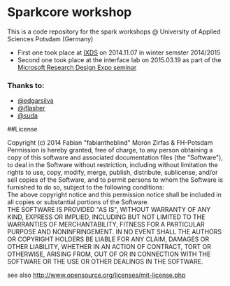 Sparkcore workshop  
==================

This is a code repository for the spark workshops @ University of Applied Sciences Potsdam (Germany)
- First one took place at [IXDS](http://www.ixds.com/) on 2014.11.07 in winter semster 2014/2015 
- Second one took place at the interface lab on 2015.03.19 as part of the [Microsoft Research Design Expo seminar](https://incom.org/workspace/5808)  
<!-- 
###Contents   

*web examples*  

####spark-ajax  

Use ajax to make a call to the spark API.   

####spark-client-side  

This is an example that uses the client side library (also using a bit of ajax). To get this working create a file called "private" with your credentials next to the "main.js". Like this:  

    {
      "username":"you@example.me",
      "password":"superdupersecret"
    }

Then execute the "http-server" and go to [http://0.0.0.0:8080/](http://0.0.0.0:8080/)  

####spark-helper by [@jflasher](https://github.com/jflasher) 

See [this repo](https://github.com/jflasher/spark-helper) for further infos. An elaborated example also using ajax.  

####web-interface by [@suda](https://github.com/suda)  

See this repo for further infos. An more simple but still great example to use the Spark API.  

see it here [suda.github.io/spark-web-interface/](http://suda.github.io/spark-web-interface/) or here [fh-potsdam.github.io/spark-web-interface/](http://fh-potsdam.github.io/spark-web-interface/).  

*firmware examples*

####src/sparkworkshop_publish  

A simple application that has a function a variable and a publish event.  

####src/sparkworkshop_subscribe  

A simple application that has a variable and a subscribe event.  

### prerequisites  

- Get a spark [account](https://www.spark.io/signup)  

####Automated install:  

This will install all dependencies, clone the repo, init all submodules and install all npm modules and bower components. You always should read scripts like this before using them see the source here: https://raw.githubusercontent.com/FH-Potsdam/2014-2015-WiSe-spark-core-workshop/master/install.sh  

Run in terminal:  

    cd ~/Desktop
    curl -L https://raw.githubusercontent.com/FH-Potsdam/2014-2015-WiSe-spark-core-workshop/master/install.sh | sh

####Manual install  

On Mac OSX the easiest whay is using [homebrew](http://brew.sh/).  

    ruby -e "$(curl -fsSL https://raw.githubusercontent.com/Homebrew/install/master/install)"  

Then run:  

    brew doctor

Then:

    brew install node  

- On Windows [download](http://nodejs.org/download/) the binary.  

- Now install the spark-cli (command line interface)  

Run the following commands in your terminal:  

    npm install -g spark-cli  

For some of the examples ([spark-client-side](https://github.com/FH-Potsdam/2014-2015-WiSe-spark-core-workshop/tree/master/spark-client-side) & [spark-ajax](https://github.com/FH-Potsdam/2014-2015-WiSe-spark-core-workshop/tree/master/spark-ajax)) you also will need to have [bower](http://bower.io/) and [Grunt.js](http://gruntjs.com/) installed and you need to use the http-server.  

    npm install -g bower
    npm install -g grunt-cli
    npm install -g http-server

Now login into the spark cloud.

    spark cloud login  

###claim Core & first Blink  

1. We have 8 cores in the lab. So we asume that on the sparkcore is something  (maybe some code leftovers from another students or he is out of the box) but we don't know what the state is. If you run into the message that the core is claimed by someone else please give me a heads up. The person who had the core before needs to unclaim it.  
2. Unbox the core and plug it into your computer with a micro usb cabel. One o the cores needs to have its antenna connected. (it is the white one.)  
3. Put your core into listenning mode by pressing the mode button for 3 seconds. If this does not work try the [factory reset](http://docs.spark.io/connect/#appendix-factory-reset)
4. Setup your core with wifi credentials and so on. Run `spark setup` in the terminal and follow the instructions. Have your wifi credentials with you. If you run into problems try using the [USB connection version](http://docs.spark.io/connect/#connecting-your-core-connect-over-usb)  
5. If the core is out of the box there is still ["tinker"](http://docs.spark.io/tinker/) installed. This allows you to talk to pins from your phone or from the commandline. Enter into your Terminal `spark function call YOUR_CORES_NAME digitalWrite "D7/HIGH"` to turn on the build in LED. 
6. Go to [www.spark.io/build](https://www.spark.io/build) you should be able to see your core under "Cores" on the left hand side at the bottom.  
7. Congrats start programming your core.

### Deeper usage  

This repo has two firmware examples:  

1. sparkworkshop_publish  
2. sparkworkshop_subscribe  

You could set up two sparkcores with each one having one of the examples.  

There are:  

- 2 Variables (one from each core)  
- 1 Function (from the publish core)  
- 1 Event (also from the publish core)  

Get Your API token and your core ID from [www.spark.io/build](https://www.spark.io/build) and go to [interface.fh-potsdam.de/spark-core/helper](http://interface.fh-potsdam.de/spark-core/helper/). You will get the login credentials in the workshop. If your not part of the workshop. Get the web interface and install it on your own server. I recommend [uberspace.de](https://uberspace.de/).  

Login and enter your ID and API token.

- Enter as "Function Name" "blink" and as "data" "toggle" and  hit post.
- Get the value of the `count` variable.  

You can also access these infos from the command line

In the terminal run:  

    spark monitor count

Now you can see the progress of count.  

This will list all functions

    spark function list

Result is something like this:  

    Listfunctions called
    polling server to see what cores are online, and what functions are available
    Retrieving cores... (this might take a few seconds)
    sergantfuzzyboots (123456789012345678) has 1 functions
      int blink(String args)

To call the blink function run (with your core id of course):  

    spark function call 123456789012345678 blink "toggle"

To get the count value run:  

    spark monitor 123456789012345678 count

To get the all your events run:  

    spark subscribe mine

Te get a specific event run:  

    # you could also use the core id
    spark subscribe fhpid sergantfuzzyboots  



###DFU MODE (DEVICE FIRMWARE UPGRADE)
[source](http://docs.spark.io/connect/#appendix-dfu-mode-device-firmware-upgrade)
If you are wish to program a Core with a custom firmware via USB, you'll need to use this mode. This mode triggers the on-board bootloader that accepts firmware binary files via the dfu-utility.
Procedure:  

make sure you have the dfu-utils installed  

    brew install dfu-utils

1. Hold down BOTH buttons
2. Release only the RST button, while holding down the MODE button.
3. Wait for the LED to start flashing yellow
4. Release the MODE button

Compile your local source (in the cloud):  

    spark compile src/sparkworkshop_publish

Now flash your firmware (via usb):  

    spark flash --usb firmware_1415035556019.bin seargantfuzzyboots

You can also compile in the cloud and flash remotly like this. Then you dont need to send him into Ddfu mode:  

    spark flash sergantfuzzyboots src/sparkworkshop_publish

See the keynotes for more infos
------------


###To Dos:  

- Sparkjs server side example  
- setup own spark cloud  
 -->
### Thanks to:  

- [@edgarsilva](https://github.com/edgarsilva)  
- [@jflasher](https://github.com/jflasher)  
- [@suda](https://github.com/suda)  

##License  

Copyright (c) 2014 Fabian "fabiantheblind" Morón Zirfas & FH-Potsdam  
Permission is hereby granted, free of charge, to any person obtaining a copy of this software and associated documentation files (the "Software"), to deal in the Software  without restriction, including without limitation the rights to use, copy, modify, merge, publish, distribute, sublicense, and/or sell copies of the Software, and to  permit persons to whom the Software is furnished to do so, subject to the following conditions:  
The above copyright notice and this permission notice shall be included in all copies or substantial portions of the Software.  
THE SOFTWARE IS PROVIDED "AS IS", WITHOUT WARRANTY OF ANY KIND, EXPRESS OR IMPLIED, INCLUDING BUT NOT LIMITED TO THE WARRANTIES OF MERCHANTABILITY, FITNESS FOR A  PARTICULAR PURPOSE AND NONINFRINGEMENT. IN NO EVENT SHALL THE AUTHORS OR COPYRIGHT HOLDERS BE LIABLE FOR ANY CLAIM, DAMAGES OR OTHER LIABILITY, WHETHER IN AN ACTION OF  CONTRACT, TORT OR OTHERWISE, ARISING FROM, OUT OF OR IN CONNECTION WITH THE SOFTWARE OR THE USE OR OTHER DEALINGS IN THE SOFTWARE.  

see also http://www.opensource.org/licenses/mit-license.php
